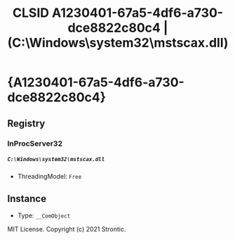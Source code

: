 ﻿---
title: "CLSID A1230401-67a5-4df6-a730-dce8822c80c4 | (C:\\Windows\\system32\\mstscax.dll)"
excerpt: What is COM-Object CLSID A1230401-67a5-4df6-a730-dce8822c80c4?
---

# {A1230401-67a5-4df6-a730-dce8822c80c4}


## Registry


### InProcServer32

##### `C:\Windows\system32\mstscax.dll`
* ThreadingModel: `Free`

## Instance

* Type: `__ComObject`

MIT License. Copyright (c) 2021 Strontic.


